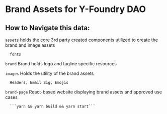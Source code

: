 # Brand Assets for Y-Foundry DAO

## How to Navigate this data:


```assets```
  holds the core 3rd party created components utilized to create the brand and image assets
      
      fonts

```brand```
  Brand holds logo and tagline specific resources

```images```
  Holds the utility of the brand assets
      
      Headers, Email Sig, Emojis

```brand-page```
  React-based website displaying brand assets and approved use cases

      ```yarn && yarn build && yarn start```
